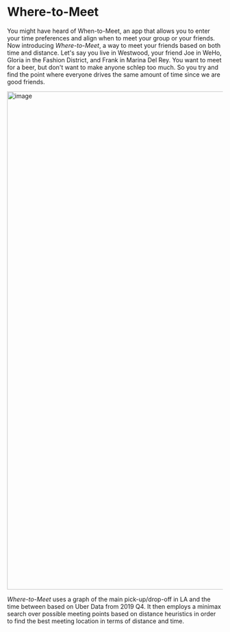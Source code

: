 # Where-to-Meet

You might have heard of When-to-Meet, an app that allows you to enter your time preferences and align when to meet your group or your friends. Now introducing *Where-to-Meet*, a way to meet your friends based on both time and distance. Let's say you live in Westwood, your friend Joe in WeHo, Gloria in the Fashion District, and Frank in Marina Del Rey. You want to meet for a beer, but don't want to make anyone schlep too much. So you try and find the point where everyone drives the same amount of time since we are good friends.

<img width="1570" height="1164" alt="image" src="https://github.com/user-attachments/assets/af4e90a9-4580-472f-8bf7-7944e896d08e" />


*Where-to-Meet* uses a graph of the main pick-up/drop-off in LA and the time between based on Uber Data from 2019 Q4. It then employs a minimax search over possible meeting points based on distance heuristics in order to find the best meeting location in terms of distance and time.
